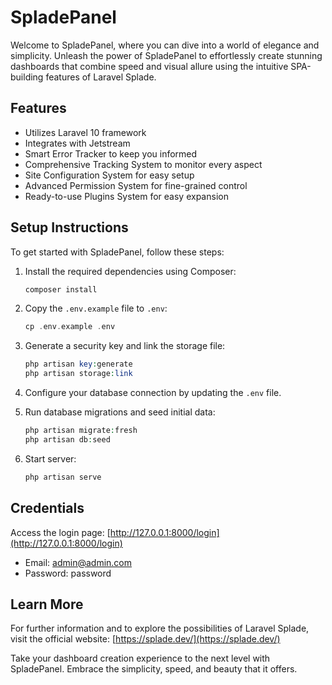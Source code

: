
# SpladePanel

Welcome to SpladePanel, where you can dive into a world of elegance and simplicity. Unleash the power of SpladePanel to effortlessly create stunning dashboards that combine speed and visual allure using the intuitive SPA-building features of Laravel Splade.

## Features

-   Utilizes Laravel 10 framework
-   Integrates with Jetstream
-   Smart Error Tracker to keep you informed
-   Comprehensive Tracking System to monitor every aspect
-   Site Configuration System for easy setup
-   Advanced Permission System for fine-grained control
-   Ready-to-use Plugins System for easy expansion

## Setup Instructions

To get started with SpladePanel, follow these steps:

1.  Install the required dependencies using Composer:

    ```php
    composer install
    ```
2. Copy the `.env.example` file to `.env`:

    ```php
    cp .env.example .env
    ```

3. Generate a security key and link the storage file:

    ```php
    php artisan key:generate
    php artisan storage:link
    ```
5.  Configure your database connection by updating the `.env` file.
6.  Run database migrations and seed initial data:

    ```php
    php artisan migrate:fresh
	php artisan db:seed
     ```
8. Start server:
    ```php
    php artisan serve
     ```
## Credentials

Access the login page: [http://127.0.0.1:8000/login](http://127.0.0.1:8000/login)

-   Email: [admin@admin.com](mailto:admin@admin.com)
-   Password: password

## Learn More

For further information and to explore the possibilities of Laravel Splade, visit the official website: [https://splade.dev/](https://splade.dev/)

Take your dashboard creation experience to the next level with SpladePanel. Embrace the simplicity, speed, and beauty that it offers.
